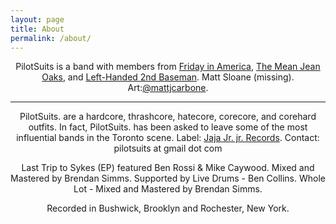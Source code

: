 ```yaml
---
layout: page
title: About
permalink: /about/
---
```

<center>
<p>PilotSuits is a band with members from <a href="http://www.reverbnation.com/fridayinamerica" target="_blank"> Friday in America</a>, <a href="http://www.themeanjeanoaks.com" target="_blank">The Mean Jean Oaks</a>, and <a href="http://www.lh2b.bandcamp.com" target="_blank"> Left-Handed 2nd Baseman</a>. Matt Sloane (missing). Art:<a href="https://twitter.com/mattjcarbone" target="_blank">@mattjcarbone</a>. </p></center>

---

<center>
<p>PilotSuits. are a hardcore, thrashcore, hatecore, corecore, and corehard outfits. In fact, PilotSuits. has been asked to leave some of the most influential bands in the Toronto scene. Label: <a href="http://jajajrjr.com" target="_blank">Jaja Jr. jr. Records</a>. Contact: pilotsuits at gmail dot com</br>

Last Trip to Sykes (EP) featured Ben Rossi & Mike Caywood. 
Mixed and Mastered by Brendan Simms. 
Supported by Live Drums - Ben Collins.
Whole Lot - Mixed and Mastered by Brendan Simms. </br>

Recorded in Bushwick, Brooklyn and Rochester, New York. </p></center>

